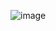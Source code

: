 ![image](https://user-images.githubusercontent.com/87006471/209443477-c1585f7f-f375-4c09-b93a-6ea7c7fda333.png)

